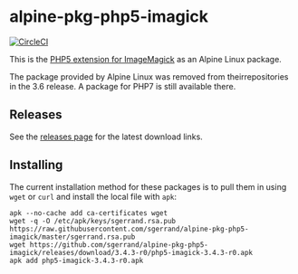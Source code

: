 # alpine-pkg-php5-imagick

[![CircleCI](https://circleci.com/gh/sgerrand/alpine-pkg-php5-imagick/tree/master.svg?style=svg)](https://circleci.com/gh/sgerrand/alpine-pkg-php5-imagick/tree/master)

This is the [PHP5 extension for ImageMagick][php-imagick] as an Alpine Linux package.

The package provided by Alpine Linux was removed from theirrepositories in the
3.6 release. A package for PHP7 is still available there.

## Releases

See the [releases page](https://github.com/sgerrand/alpine-pkg-php5-imagick/releases) for the latest
download links.

## Installing

The current installation method for these packages is to pull them in using
`wget` or `curl` and install the local file with `apk`:

    apk --no-cache add ca-certificates wget
    wget -q -O /etc/apk/keys/sgerrand.rsa.pub https://raw.githubusercontent.com/sgerrand/alpine-pkg-php5-imagick/master/sgerrand.rsa.pub
    wget https://github.com/sgerrand/alpine-pkg-php5-imagick/releases/download/3.4.3-r0/php5-imagick-3.4.3-r0.apk
    apk add php5-imagick-3.4.3-r0.apk

[php-imagick]: https://pecl.php.net/imagick
